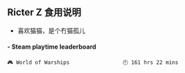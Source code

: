 ## Ricter Z 食用说明
- 喜欢猫猫，是个冇猫孤儿

<!-- steam-box start -->
#### - Steam playtime leaderboard
```text
🎮 World of Warships                 🕘 161 hrs 22 mins
```
<!-- Powered by https://github.com/YouEclipse/steam-box . -->
<!-- steam-box end -->
